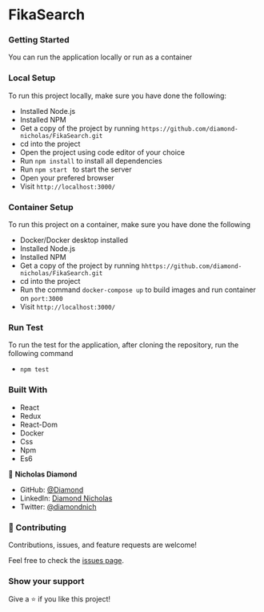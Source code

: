# FikaSearch

### Getting Started

You can run the application locally or run as a container

### Local Setup

To run this project locally, make sure you have done the following:

- Installed Node.js
- Installed NPM
- Get a copy of the project by running `https://github.com/diamond-nicholas/FikaSearch.git`
- cd into the project
- Open the project using code editor of your choice
- Run `npm install` to install all dependencies
- Run `npm start ` to start the server
- Open your prefered browser
- Visit `http://localhost:3000/`

### Container Setup

To run this project on a container, make sure you have done the following

- Docker/Docker desktop installed
- Installed Node.js
- Installed NPM
- Get a copy of the project by running `hhttps://github.com/diamond-nicholas/FikaSearch.git`
- cd into the project
- Run the command `docker-compose up` to build images and run container on `port:3000`
- Visit `http://localhost:3000/`

### Run Test

To run the test for the application, after cloning the repository, run the following command

- `npm test`

### Built With

- React
- Redux
- React-Dom
- Docker
- Css
- Npm
- Es6

👤 **Nicholas Diamond**

- GitHub: [@Diamond](https://github.com/diamond-nicholas)
- LinkedIn: [Diamond Nicholas](https://www.linkedin.com/in/diamond-nicholas/)
- Twitter: [@diamondnich](https://twitter.com/diamondnich)

### 🤝 Contributing

Contributions, issues, and feature requests are welcome!

Feel free to check the [issues page](https://github.com/diamond-nicholas/FikaSearch/issues).

### Show your support

Give a ⭐️ if you like this project!
